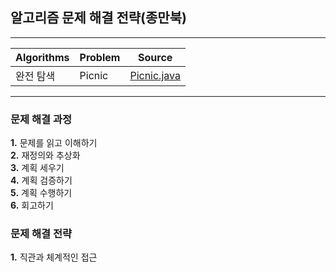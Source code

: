 ## 알고리즘 문제 해결 전략(종만북)
<hr>

Algorithms|Problem|Source   
----------|-------|---------
완전 탐색  | Picnic| [Picnic.java](./Picnic.java)

<hr>

### 문제 해결 과정

**1.**  문제를 읽고 이해하기 <br>
**2.** 재정의와 추상화 <br>
**3.** 계획 세우기 <br>
**4.** 계획 검증하기 <br>
**5.** 계획 수행하기 <br>
**6.** 회고하기 <br>

### 문제 해결 전략

**1.** 직관과 체계적인 접근
